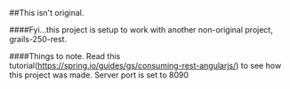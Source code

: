 ##This isn't original. 

####Fyi...this project is setup to work with another non-original project, grails-250-rest.

####Things to note.
Read this tutorial(https://spring.io/guides/gs/consuming-rest-angularjs/) to see how this project was made.
Server port is set to 8090
